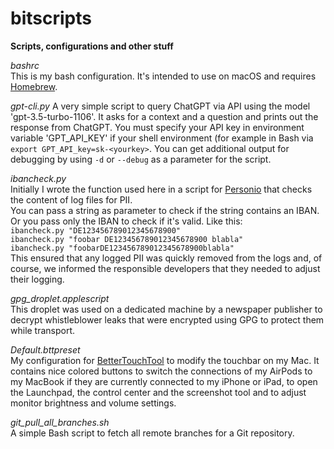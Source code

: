 # bitscripts

**Scripts, configurations and other stuff**

*bashrc*  
This is my bash configuration. It's intended to use on macOS and requires [Homebrew](https://brew.sh "Homebrew Homepage").

*gpt-cli.py*
A very simple script to query ChatGPT via API using the model 'gpt-3.5-turbo-1106'. It asks for a context and a question and prints out the response from ChatGPT. You must specify your API key in environment variable 'GPT_API_KEY' if your shell environment (for example in Bash via `export GPT_API_key=sk-<yourkey>`. You can get additional output for debugging by using `-d` or `--debug` as a parameter for the script.

*ibancheck.py*  
Initially I wrote the function used here in a script for [Personio](https://www.personio.com "Personio's Homepage") that checks the content of log files for PII.  
You can pass a string as parameter to check if the string contains an IBAN. Or you pass only the IBAN to check if it's valid. Like this:  
`ibancheck.py "DE123456789012345678900"`  
`ibancheck.py "foobar DE123456789012345678900 blabla"`  
`ibancheck.py "foobarDE123456789012345678900blabla"`  
This ensured that any logged PII was quickly removed from the logs and, of course, we informed the responsible developers that they needed to adjust their logging.

*gpg_droplet.applescript*  
This droplet was used on a dedicated machine by a newspaper publisher to decrypt whistleblower leaks that were encrypted using GPG to protect them while transport.

*Default.bttpreset*  
My configuration for [BetterTouchTool](https://folivora.ai "Homepage of BetterTouchTool") to modify the touchbar on my Mac. It contains nice colored buttons to switch the connections of my AirPods to my MacBook if they are currently connected to my iPhone or iPad, to open the Launchpad, the control center and the screenshot tool and to adjust monitor brightness and volume settings. 

*git_pull_all_branches.sh*  
A simple Bash script to fetch all remote branches for a Git repository.
